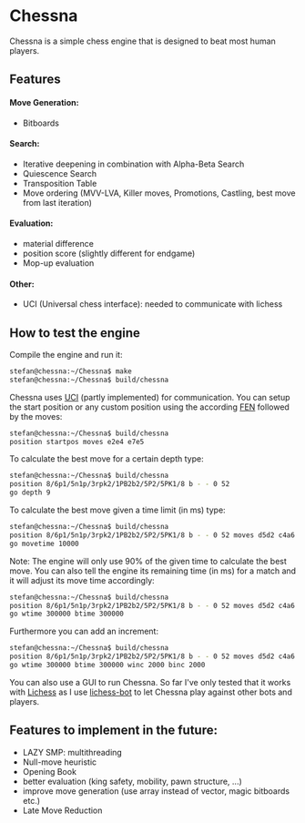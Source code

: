 # Chessna 
Chessna is a simple chess engine that is designed to beat most human players.

## Features
#### Move Generation:
- Bitboards
#### Search:
- Iterative deepening in combination with Alpha-Beta Search
- Quiescence Search
- Transposition Table
- Move ordering (MVV-LVA, Killer moves, Promotions, Castling, best move from last iteration)
#### Evaluation:
- material difference
- position score (slightly different for endgame)
- Mop-up evaluation 
#### Other:
- UCI (Universal chess interface): needed to communicate with lichess 

## How to test the engine
Compile the engine and run it:
```sh
stefan@chessna:~/Chessna$ make 
stefan@chessna:~/Chessna$ build/chessna
```
Chessna uses [UCI](http://page.mi.fu-berlin.de/block/uci.htm) (partly implemented) for communication. You can setup the start position or any custom position using the according [FEN](https://www.chessprogramming.org/Forsyth-Edwards_Notation) followed by the moves:
```sh
stefan@chessna:~/Chessna$ build/chessna 
position startpos moves e2e4 e7e5 
```
To calculate the best move for a certain depth type:
```sh
stefan@chessna:~/Chessna$ build/chessna 
position 8/6p1/5n1p/3rpk2/1PB2b2/5P2/5PK1/8 b - - 0 52 
go depth 9
```
To calculate the best move given a time limit (in ms) type:
```sh
stefan@chessna:~/Chessna$ build/chessna 
position 8/6p1/5n1p/3rpk2/1PB2b2/5P2/5PK1/8 b - - 0 52 moves d5d2 c4a6 
go movetime 10000
```
Note: The engine will only use 90% of the given time to calculate the best move.
You can also tell the engine its remaining time (in ms) for a match and it will adjust its move time accordingly: 
```sh
stefan@chessna:~/Chessna$ build/chessna 
position 8/6p1/5n1p/3rpk2/1PB2b2/5P2/5PK1/8 b - - 0 52 moves d5d2 c4a6 
go wtime 300000 btime 300000 
```
Furthermore you can add an increment: 
```sh
stefan@chessna:~/Chessna$ build/chessna 
position 8/6p1/5n1p/3rpk2/1PB2b2/5P2/5PK1/8 b - - 0 52 moves d5d2 c4a6 
go wtime 300000 btime 300000 winc 2000 binc 2000 
```

You can also use a GUI to run Chessna. So far I've only tested that it works with [Lichess](https://lichess.org) as I use [lichess-bot](https://github.com/lichess-bot-devs/lichess-bot) to let Chessna play against other bots and players.


## Features to implement in the future:
- LAZY SMP: multithreading
- Null-move heuristic
- Opening Book
- better evaluation (king safety, mobility, pawn structure, ...)
- improve move generation (use array instead of vector, magic bitboards etc.)
- Late Move Reduction

